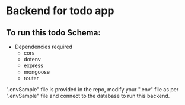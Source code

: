 # Backend for todo app
## To run this todo Schema:
 - Dependencies required
   - cors
   - dotenv
   - express
   - mongoose
   - router

".envSample" file is provided in the repo, modify your ".env" file as per ".envSample" file and connect to the database to run this backend. 